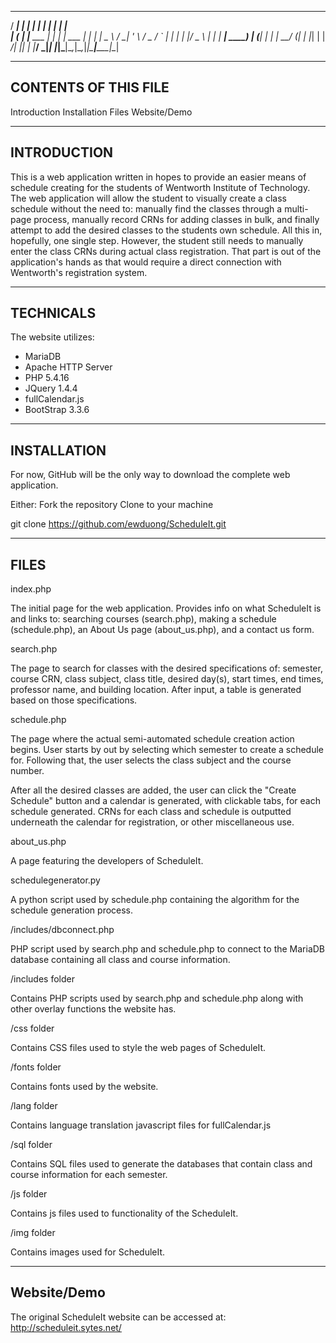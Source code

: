    _____      _              _       _      _____ _   
  / ____|    | |            | |     | |    |_   _| |  
 | (___   ___| |__   ___  __| |_   _| | ___  | | | |_ 
  \___ \ / __| '_ \ / _ \/ _` | | | | |/ _ \ | | | __|
  ____) | (__| | | |  __/ (_| | |_| | |  __/_| |_| |_ 
 |_____/ \___|_| |_|\___|\__,_|\__,_|_|\___|_____|\__|
                                                      
                                                    
                                                    
--------------------------------------
CONTENTS OF THIS FILE
--------------------------------------

 Introduction
 Installation
 Files
 Website/Demo


--------------------------------------
INTRODUCTION
--------------------------------------

This is a web application written in hopes to provide an easier means of schedule
creating for the students of Wentworth Institute of Technology. The web application
will allow the student to visually create a class schedule without the need to:
manually find the classes through a multi-page process, manually record CRNs for 
adding classes in bulk, and finally attempt to add the desired classes to the 
students own schedule. All this in, hopefully, one single step. However, the
student still needs to manually enter the class CRNs during actual class registration.
That part is out of the application's hands as that would require a direct connection
with Wentworth's registration system.









--------------------------------------
TECHNICALS
--------------------------------------

The website utilizes:

 * MariaDB
 * Apache HTTP Server
 * PHP 5.4.16
 * JQuery 1.4.4
 * fullCalendar.js
 * BootStrap 3.3.6


--------------------------------------
INSTALLATION
--------------------------------------

For now, GitHub will be the only way to download the complete web application.

Either:
Fork the repository
Clone to your machine

git clone https://github.com/ewduong/ScheduleIt.git



--------------------------------------
FILES
--------------------------------------

index.php

The initial page for the web application. Provides info on what ScheduleIt is and links 
to: searching courses (search.php), making a schedule (schedule.php), an About Us page (about_us.php), and a contact us form.





search.php

The page to search for classes with the desired specifications of: semester, course CRN, class subject, class title, 
desired day(s), start times, end times, professor name, and building location. After input, a table is 
generated based on those specifications.


schedule.php

The page where the actual semi-automated schedule creation action begins. User starts by out by selecting which semester to create a schedule for. Following that, the user selects the class subject and the course number. 

After all the desired classes are added, the user can click the "Create Schedule" button and a calendar is generated, with clickable tabs, for each schedule generated. CRNs for each class and schedule is outputted underneath the calendar for registration, or other miscellaneous use.


about_us.php

A page featuring the developers of ScheduleIt.


schedulegenerator.py

A python script used by schedule.php containing the algorithm for the schedule generation process.


/includes/dbconnect.php

PHP script used by search.php and schedule.php to connect to the MariaDB database containing all class and course information.


/includes folder

Contains PHP scripts used by search.php and schedule.php along with other overlay functions the website has.



/css folder

Contains CSS files used to style the web pages of ScheduleIt.


/fonts folder

Contains fonts used by the website.

/lang folder

Contains language translation javascript files for fullCalendar.js

/sql folder

Contains SQL files used to generate the databases that contain class and course information for each semester.


/js folder

Contains js files used to functionality of the ScheduleIt.


/img folder

Contains images used for ScheduleIt.


--------------------------------------
Website/Demo
--------------------------------------

The original ScheduleIt website can be accessed at: http://scheduleit.sytes.net/

